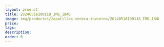 ```yaml
---
layout: product
title: 20240516100118_IMG_1848
image: img/productos/zapatillas-senora-invierno/20240516100118_IMG_1848.webp
price: 
tags: 
description: 
order: 0
---
```

